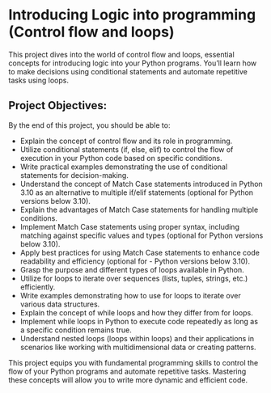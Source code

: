 # Introducing Logic into programming (Control flow and loops)
This project dives into the world of control flow and loops, essential concepts for introducing logic into your Python programs. You’ll learn how to make decisions using conditional statements and automate repetitive tasks using loops.

## Project Objectives:
By the end of this project, you should be able to:

- Explain the concept of control flow and its role in programming.
- Utilize conditional statements (if, else, elif) to control the flow of execution in your Python code based on specific conditions.
- Write practical examples demonstrating the use of conditional statements for decision-making.
- Understand the concept of Match Case statements introduced in Python 3.10 as an alternative to multiple if/elif statements (optional for Python versions below 3.10).
- Explain the advantages of Match Case statements for handling multiple conditions.
- Implement Match Case statements using proper syntax, including matching against specific values and types (optional for Python versions below 3.10).
- Apply best practices for using Match Case statements to enhance code readability and efficiency (optional for - Python versions below 3.10).
- Grasp the purpose and different types of loops available in Python.
- Utilize for loops to iterate over sequences (lists, tuples, strings, etc.) efficiently.
- Write examples demonstrating how to use for loops to iterate over various data structures.
- Explain the concept of while loops and how they differ from for loops.
- Implement while loops in Python to execute code repeatedly as long as a specific condition remains true.
- Understand nested loops (loops within loops) and their applications in scenarios like working with multidimensional data or creating patterns.

This project equips you with fundamental programming skills to control the flow of your Python programs and automate repetitive tasks. Mastering these concepts will allow you to write more dynamic and efficient code.